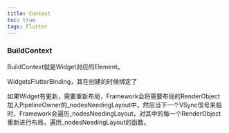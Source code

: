 ```yaml
---
title: Context
toc: true
tags: Flutter
---
```



### BuildContext

BuildContext就是Widget对应的Element。


WidgetsFlutterBinding，其在创建的时候绑定了





如果Widget有更新，需要重新布局，Framework会将需要布局的RenderObject加入PipelineOwner的_nodesNeedingLayout中，然后当下一个VSync信号来临时，Framework会遍历_nodesNeedingLayout，对其中的每一个RenderObject重新进行布局，遍历_nodesNeedingLayout的函数。

